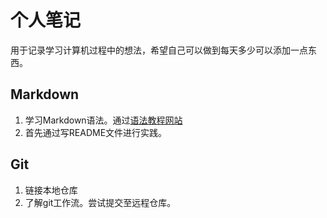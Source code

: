 # 个人笔记
用于记录学习计算机过程中的想法，希望自己可以做到每天多少可以添加一点东西。

## Markdown
1. 学习Markdown语法。通过[语法教程网站](https://www.markdown.com.cn)
2. 首先通过写README文件进行实践。

## Git
1. 链接本地仓库
2. 了解git工作流。尝试提交至远程仓库。
